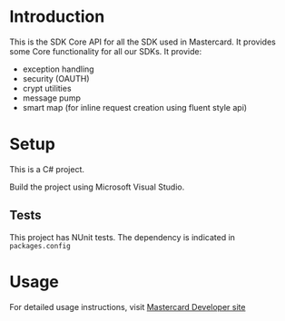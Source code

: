 # Introduction
This is the SDK Core API for all the SDK used in Mastercard. 
It provides some Core functionality for all our SDKs.
It provide:
- exception handling
- security (OAUTH)
- crypt utilities
- message pump
- smart map (for inline request creation using fluent style api)

# Setup
This is a C# project.

Build the project using Microsoft Visual Studio.

## Tests
This project has NUnit tests. The dependency is indicated in `packages.config`

# Usage
For detailed usage instructions, visit [Mastercard Developer site](https://developer.mastercard.com)
